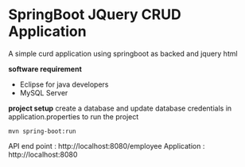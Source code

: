 # SpringBoot JQuery CRUD Application

A simple curd application using springboot as backed and jquery html

**software requirement**

 - Eclipse for java developers
 - MySQL Server
 
 **project setup**
create a database and update database credentials in application.properties
to run the project 

    mvn spring-boot:run

API end point : http://localhost:8080/employee
Application : http://localhost:8080



